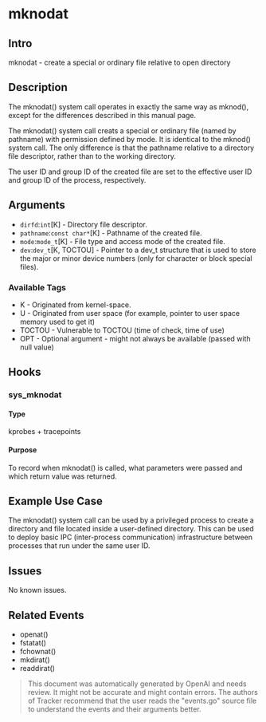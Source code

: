 
# mknodat

## Intro
mknodat - create a special or ordinary file relative to open directory

## Description
The mknodat() system call operates in exactly the same way as mknod(), except for
the differences described in this manual page.

The mknodat() system call creats a special or ordinary file (named
by pathname) with permission defined by mode. It is identical to the
mknod() system call. The only difference is that the pathname relative
to a directory file descriptor, rather than to the working directory.

The user ID and group ID of the created file are set to the effective
user ID and group ID of the process, respectively.

## Arguments
* `dirfd`:`int`[K] - Directory file descriptor.
* `pathname`:`const char*`[K] - Pathname of the created file.
* `mode`:`mode_t`[K] - File type and access mode of the created file.
* `dev`:`dev_t`[K, TOCTOU] - Pointer to a dev_t structure that is used to store the major or minor device numbers (only for character or block special files).

### Available Tags
* K - Originated from kernel-space.
* U - Originated from user space (for example, pointer to user space memory used to get it)
* TOCTOU - Vulnerable to TOCTOU (time of check, time of use)
* OPT - Optional argument - might not always be available (passed with null value)

## Hooks
### sys_mknodat
#### Type
kprobes + tracepoints
#### Purpose
To record when mknodat() is called, what parameters were passed and which return value was returned.

## Example Use Case
The mknodat() system call can be used by a privileged process to create a directory and file located inside a user-defined directory. This can be used to deploy basic IPC (inter-process communication) infrastructure between processes that run under the same user ID.

## Issues
No known issues.

## Related Events
* openat()
* fstatat()
* fchownat()
* mkdirat()
* readdirat()

> This document was automatically generated by OpenAI and needs review. It might
> not be accurate and might contain errors. The authors of Tracker recommend that
> the user reads the "events.go" source file to understand the events and their
> arguments better.
